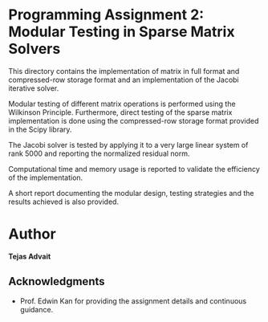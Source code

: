# Programming Assignment 2: Modular Testing in Sparse Matrix Solvers

This directory contains the implementation of matrix in full format and compressed-row storage format and an implementation of the Jacobi iterative solver.

Modular testing of different matrix operations is performed using the Wilkinson Principle. Furthermore, direct testing of the sparse matrix implementation is done using the compressed-row storage format provided in the Scipy library.

The Jacobi solver is tested by applying it to a very large linear system of rank 5000 and reporting the normalized residual norm.

Computational time and memory usage is reported to validate the efficiency of the implementation.

A short report documenting the modular design, testing strategies and the results achieved is also provided.

# Author

**Tejas Advait**



## Acknowledgments

* Prof. Edwin Kan for providing the assignment details and continuous guidance.